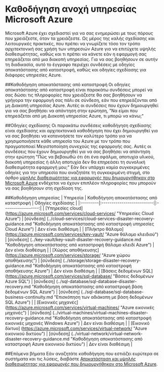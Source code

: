 <properties
   pageTitle="Λειτουργία ανοχή καθοδήγηση | Microsoft Azure"
   description="Συνδέσεις προς αποκατάσταση έγκαιρη υποστηρίζεται και τη διαθεσιμότητα οδηγίες και για τις υπηρεσίες Microsoft Azure."
   services=""
   documentationCenter="na"
   authors="adamglick"
   manager="saladki"
   editor=""/>

<tags
   ms.service="resiliency"
   ms.devlang="na"
   ms.topic="article"
   ms.tgt_pltfrm="na"
   ms.workload="na"
   ms.date="08/18/2016"
   ms.author="aglick"/>

# <a name="microsoft-azure-service-resiliency-guidance"></a>Καθοδήγηση ανοχή υπηρεσίας Microsoft Azure
Microsoft Azure έχει σχεδιαστεί για να σας ενημερώσει με τους πόρους που χρειάζεστε, όταν τα χρειάζεστε. Ως μέρος της καλής σχεδίασης και λειτουργικές πρακτικές, που πρέπει να γνωρίζετε τόσο τον τρόπο αρχιτεκτονική σας χρήση των υπηρεσιών Azure για να επιτύχετε υψηλής διαθεσιμότητας, καθώς και τι πρέπει να κάνετε εάν η εφαρμογή σας επηρεάζεται από μια διακοπή υπηρεσίας. Για να σας βοηθήσουν σε αυτήν τη διαδικασία, αυτό το έγγραφο περιέχει συνδέσεις με οδηγίες αποκατάστασης από καταστροφή, καθώς και οδηγίες σχεδίασης για διάφορες υπηρεσίες Azure.

##<a name="disaster-recovery-guidance"></a>Καθοδήγηση αποκατάστασης από καταστροφή
Οι οδηγίες αποκατάστασης από καταστροφή είναι παρακάτω συνδέσεις μπορεί να σας δώσει τις πληροφορίες που χρειάζεστε θα σας βοηθήσουν να γρήγορα την εφαρμογή σας πάλι σε σύνδεση, εάν που επηρεάζονται από μη Διακοπή υπηρεσίας Azure. Αυτές οι συνδέσεις που έχουν δημιουργηθεί για να σας βοηθήσει να απάντηση στην ερώτηση, "Να είμαι που επηρεάζεται από μη Διακοπή υπηρεσίας Azure, τι μπορώ να κάνω;"

##<a name="design-guidance"></a>Οδηγίες σχεδίασης
Οι παρακάτω συνδέσεις καθοδήγηση σχεδίασης είναι σχεδίασης και αρχιτεκτονικά καθοδήγηση που έχει δημιουργηθεί για να σας βοηθήσει να κατανοήσετε τον καλύτερο τρόπο για να χρησιμοποιήσετε κάθε υπηρεσία του Azure με τον τρόπο που πραγματοποιεί Μεγιστοποίηση συνεχούς της εφαρμογής σας. Αυτές οι συνδέσεις που έχουν δημιουργηθεί για να σας βοηθήσει να απάντηση στην ερώτηση "Πώς να βεβαιωθώ ότι ότι ένα σφάλμα, αποτυχία υλικού, διακοπή υπηρεσίας ή άλλη αποτυχία δεν θα επηρεάσει τη συνολική διαθεσιμότητα εφαρμογή μου;" Εάν δεν υπάρχει καμία συγκεκριμένες οδηγίες για την υπηρεσία που αναζητάτε τη συγκεκριμένη στιγμή, στο άρθρο [υψηλής διαθεσιμότητας για εφαρμογές που δημιουργήθηκαν στο Microsoft Azure](./resiliency-high-availability-azure-applications.md) ενδέχεται να έχουν επιπλέον πληροφορίες που μπορούν να σας βοηθήσουν στη σχεδίαση της. 

##<a name="service-guidance"></a>Καθοδήγηση υπηρεσίας
| Υπηρεσία  | Καθοδήγηση αποκατάστασης από καταστροφή | Οδηγίες σχεδίασης |
|:---------|:--------------------------:|:------------------:|
| [Υπηρεσίες cloud] (https://azure.microsoft.com/services/cloud-services/ "Υπηρεσίες Cloud Azure")       | [σύνδεση] (../cloud-services/cloud-services-disaster-recovery-guidance.md "Καθοδήγηση αποκατάστασης από καταστροφή υπηρεσίες Cloud Azure")   | Δεν είναι διαθέσιμη |
| [Πλήκτρο θάλαμο] (https://azure.microsoft.com/services/key-vault/ "Azure θάλαμο κλειδιού")                      | [σύνδεση] (../key-vault/key-vault-disaster-recovery-guidance.md "Καθοδήγηση αποκατάστασης από καταστροφή θάλαμο κλειδί Azure")        | Δεν είναι διαθέσιμη |
| [Χώρος αποθήκευσης] (https://azure.microsoft.com/services/storage/ "Azure χώρου αποθήκευσης")                            | [σύνδεση] (../storage/storage-disaster-recovery-guidance.md "Καθοδήγηση αποκατάστασης από καταστροφή αποθήκευσης Azure")          | Δεν είναι διαθέσιμη |
| [Βάσεις δεδομένων SQL] (https://azure.microsoft.com/services/sql-database/ "Βάσεις δεδομένων Azure SQL")           | [σύνδεση] (../sql-database/sql-database-disaster-recovery.md  "Καθοδήγηση αποκατάστασης από καταστροφή βάση δεδομένων SQL Azure")    | [σύνδεση] (../sql-database/sql-database-business-continuity.md "Επισκόπηση των αδιάκοπη με βάση δεδομένων SQL Azure") |
| [Εικονικές μηχανές] (https://azure.microsoft.com/services/virtual-machines/ "Azure εικονικές μηχανές") | [σύνδεση] (../virtual-machines/virtual-machines-disaster-recovery-guidance.md "Καθοδήγηση αποκατάστασης από καταστροφή εικονικές μηχανές Windows Azure") | Δεν είναι διαθέσιμη |
| [Εικονικό δίκτυο] (https://azure.microsoft.com/services/virtual-network/ "Azure εικονικού δικτύου")    | [σύνδεση] (../virtual-network/virtual-network-disaster-recovery-guidance.md "Καθοδήγηση αποκατάστασης από καταστροφή Azure εικονικού δικτύου")  | Δεν είναι διαθέσιμη |

##<a name="next-steps"></a>Επόμενα βήματα
Εάν αναζητάτε καθοδήγηση που εστιάζει ευρύτερα σε συστήματα και τις λύσεις, διαβάστε [Αποκατάσταση και υψηλής διαθεσιμότητας για εφαρμογές που δημιουργήθηκαν στο Microsoft Azure](https://aka.ms/drtechguide).
